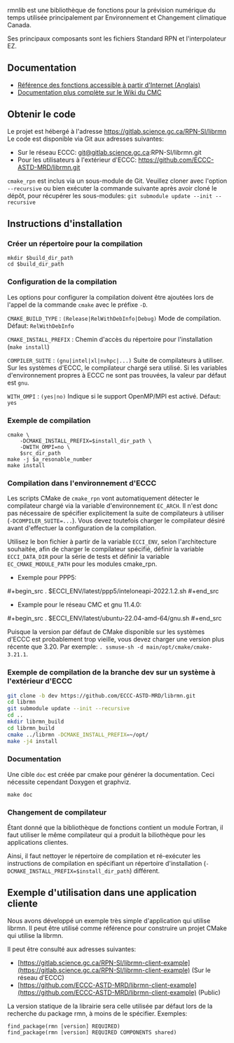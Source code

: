 rmnlib est une bibliothèque de fonctions pour la prévision numérique du temps
utilisée principalement par Environnement et Changement climatique Canada.

Ses principaux composants sont les fichiers Standard RPN et
l'interpolateur EZ.


## Documentation
  * [Référence des fonctions accessible à partir d'Internet (Anglais)](https://science:science@collaboration.cmc.ec.gc.ca/science/si/eng/si/libraries/rmnlib/)
  * [Documentation plus complète sur le Wiki du CMC](https://wiki.cmc.ec.gc.ca/wiki/Librmn)

## Obtenir le code

Le projet est hébergé à l'adresse https://gitlab.science.gc.ca/RPN-SI/librmn
Le code est disponible via Git aux adresses suivantes:
  * Sur le réseau ECCC: git@gitlab.science.gc.ca:RPN-SI/librmn.git
  * Pour les utilisateurs à l'extérieur d'ECCC: https://github.com/ECCC-ASTD-MRD/librmn.git

`cmake_rpn` est inclus via un sous-module de Git. Veuillez cloner avec l'option `--recursive` ou bien exécuter la commande suivante après avoir cloné le dépôt, pour récupérer les sous-modules:
`git submodule update --init --recursive`


## Instructions d'installation

### Créer un répertoire pour la compilation
```
mkdir $build_dir_path
cd $build_dir_path
```

### Configuration de la compilation

Les options pour configurer la compilation doivent être ajoutées lors de
l'appel de la commande `cmake` avec le préfixe `-D`.

`CMAKE_BUILD_TYPE`
: `(Release|RelWithDebInfo|Debug)` Mode de compilation. Défaut: `RelWithDebInfo`

`CMAKE_INSTALL_PREFIX`
: Chemin d'accès du répertoire pour l'installation (`make install`)

`COMPILER_SUITE`
: `(gnu|intel|xl|nvhpc|...)` Suite de compilateurs à utiliser. Sur les systèmes d'ECCC,
le compilateur chargé sera utilisé. Si les variables d'environnement propres à
ECCC ne sont pas trouvées, la valeur par défaut est `gnu`.

`WITH_OMPI`
: `(yes|no)` Indique si le support OpenMP/MPI est activé. Défaut: `yes`

### Exemple de compilation
```
cmake \
    -DCMAKE_INSTALL_PREFIX=$install_dir_path \
    -DWITH_OMPI=no \
    $src_dir_path
make -j $a_resonable_number
make install
```

### Compilation dans l'environnement d'ECCC

Les scripts CMake de `cmake_rpn` vont automatiquement détecter le compilateur
chargé via la variable d'environnement `EC_ARCH`. Il n'est donc pas nécessaire
de spécifier explicitement la suite de compilateurs à utiliser
(`-DCOMPILER_SUITE=...`). Vous devez toutefois charger le compilateur désiré
avant d'effectuer la configuration de la compilation.

Utilisez le bon fichier à partir de la variable `ECCI_ENV`, selon
l'architecture souhaitée, afin de charger le compilateur spécifié, définir
la variable `ECCI_DATA_DIR` pour la série de tests et définir la variable
`EC_CMAKE_MODULE_PATH` pour les modules cmake_rpn.

- Exemple pour PPP5:

#+begin_src
. $ECCI_ENV/latest/ppp5/inteloneapi-2022.1.2.sh
#+end_src

- Example pour le réseau CMC et gnu 11.4.0:

#+begin_src
. $ECCI_ENV/latest/ubuntu-22.04-amd-64/gnu.sh
#+end_src

Puisque la version par défaut de CMake disponible sur les systèmes
d'ECCC est probablement trop vieille, vous devez charger une version
plus récente que 3.20. Par exemple: `. ssmuse-sh -d main/opt/cmake/cmake-3.21.1`.


### Exemple de compilation de la branche dev sur un système à l'extérieur d'ECCC
```bash
git clone -b dev https://github.com/ECCC-ASTD-MRD/librmn.git
cd librmn
git submodule update --init --recursive
cd ..
mkdir librmn_build
cd librmn_build
cmake ../librmn -DCMAKE_INSTALL_PREFIX=~/opt/
make -j4 install
```

### Documentation

Une cible `doc` est créée par cmake pour générer la documentation. Ceci nécessite cependant
Doxygen et graphviz.
```
make doc
```

### Changement de compilateur

Étant donné que la bibliothèque de fonctions contient un module Fortran, il
faut utiliser le même compilateur qui a produit la biliothèque pour les
applications clientes.

Ainsi, il faut nettoyer le répertoire de compilation et ré-exécuter les
instructions de compilation en spécifiant un répertoire d'installation
(`-DCMAKE_INSTALL_PREFIX=$install_dir_path`) différent.


## Exemple d'utilisation dans une application cliente

Nous avons développé un exemple très simple d'application qui utilise librmn.
Il peut être utilisé comme référence pour construire un projet CMake qui utilise
la librmn.

Il peut être consulté aux adresses suivantes:
- [https://gitlab.science.gc.ca/RPN-SI/librmn-client-example](https://gitlab.science.gc.ca/RPN-SI/librmn-client-example) (Sur le réseau d'ECCC)
- [https://github.com/ECCC-ASTD-MRD/librmn-client-example](https://github.com/ECCC-ASTD-MRD/librmn-client-example) (Public)

La version statique de la librairie sera celle utilisée par défaut lors de la recherche du package rmn, à moins de le spécifier. Exemples:

```
find_package(rmn [version] REQUIRED)
find_package(rmn [version] REQUIRED COMPONENTS shared)
```
